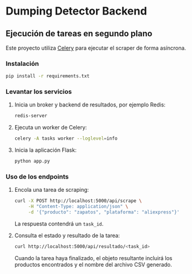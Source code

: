 # Dumping Detector Backend

## Ejecución de tareas en segundo plano

Este proyecto utiliza [Celery](https://docs.celeryq.dev/) para ejecutar el
scraper de forma asíncrona.

### Instalación

```bash
pip install -r requirements.txt
```

### Levantar los servicios

1. Inicia un broker y backend de resultados, por ejemplo Redis:

   ```bash
   redis-server
   ```

2. Ejecuta un worker de Celery:

   ```bash
   celery -A tasks worker --loglevel=info
   ```

3. Inicia la aplicación Flask:

   ```bash
   python app.py
   ```

### Uso de los endpoints

1. Encola una tarea de scraping:

   ```bash
   curl -X POST http://localhost:5000/api/scrape \
        -H "Content-Type: application/json" \
        -d '{"producto": "zapatos", "plataforma": "aliexpress"}'
   ```

   La respuesta contendrá un `task_id`.

2. Consulta el estado y resultado de la tarea:

   ```bash
   curl http://localhost:5000/api/resultado/<task_id>
   ```

   Cuando la tarea haya finalizado, el objeto resultante incluirá los
   productos encontrados y el nombre del archivo CSV generado.

